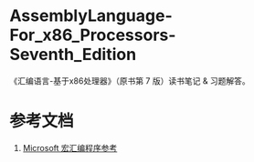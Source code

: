 # AssemblyLanguage-For_x86_Processors-Seventh_Edition
《汇编语言-基于x86处理器》（原书第 7 版）读书笔记 &amp; 习题解答。
# 参考文档
1. [Microsoft 宏汇编程序参考](https://learn.microsoft.com/zh-cn/cpp/assembler/masm/microsoft-macro-assembler-reference?view=msvc-170)
